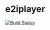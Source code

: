 e2iplayer 
=========
[![Build Status](https://travis-ci.org/persianpros/e2iplayer.svg?branch=master)](https://travis-ci.org/persianpros/e2iplayer)
